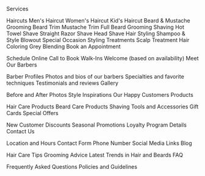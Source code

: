 Services

Haircuts
Men's Haircut
Women's Haircut
Kid's Haircut
Beard & Mustache Grooming
Beard Trim
Mustache Trim
Full Beard Grooming
Shaving
Hot Towel Shave
Straight Razor Shave
Head Shave
Hair Styling
Shampoo & Style
Blowout
Special Occasion Styling
Treatments
Scalp Treatment
Hair Coloring
Grey Blending
Book an Appointment

Schedule Online
Call to Book
Walk-Ins Welcome (based on availability)
Meet Our Barbers

Barber Profiles
Photos and bios of our barbers
Specialties and favorite techniques
Testimonials and reviews
Gallery

Before and After Photos
Style Inspirations
Our Happy Customers
Products

Hair Care Products
Beard Care Products
Shaving Tools and Accessories
Gift Cards
Special Offers

New Customer Discounts
Seasonal Promotions
Loyalty Program Details
Contact Us

Location and Hours
Contact Form
Phone Number
Social Media Links
Blog

Hair Care Tips
Grooming Advice
Latest Trends in Hair and Beards
FAQ

Frequently Asked Questions
Policies and Guidelines
